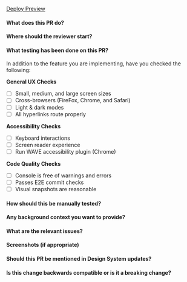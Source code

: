 <!--- Provide a general summary of the PR in the Title above -->

<!---
#### Notifications

[Update/New tag]Exact name of component/template

[name of the updated section within the guidance][Another update section]

[Message to fill the inline notification]

Example:
[Update]Accordion

[Accessibility]

[WCAG rule documentation added]
-->

<!--- Insert the PR's # for the deploy preview's URL -->
[Deploy Preview](https://deploy-preview-INSERT_PR_#_HERE--keen-mayer-a86c8b.netlify.app/)

#### What does this PR do?

#### Where should the reviewer start?

#### What testing has been done on this PR?

In addition to the feature you are implementing, have you checked the following:

**General UX Checks**
- [ ] Small, medium, and large screen sizes
- [ ] Cross-browsers (FireFox, Chrome, and Safari)
- [ ] Light & dark modes
- [ ] All hyperlinks route properly

**Accessibility Checks**
- [ ] Keyboard interactions
- [ ] Screen reader experience
- [ ] Run WAVE accessibility plugin (Chrome)

**Code Quality Checks**
- [ ] Console is free of warnings and errors
- [ ] Passes E2E commit checks
- [ ] Visual snapshots are reasonable

#### How should this be manually tested?

#### Any background context you want to provide?

#### What are the relevant issues?

#### Screenshots (if appropriate)

#### Should this PR be mentioned in Design System updates?

#### Is this change backwards compatible or is it a breaking change?
